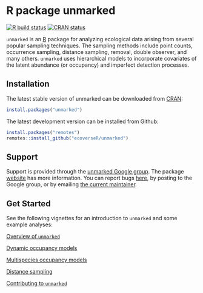 # R package unmarked

<!-- badges: start -->
[![R build status](https://github.com/ecoverseR/unmarked/workflows/R-CMD-check/badge.svg)](https://github.com/ecoverseR/unmarked/actions)
[![CRAN status](https://www.r-pkg.org/badges/version/unmarked)](https://cran.r-project.org/package=unmarked)
<!-- badges: end -->

`unmarked` is an [R](https://www.r-project.org/) package for analyzing ecological data arising from several popular sampling techniques.  The sampling methods include point counts, occurrence sampling, distance sampling, removal, double observer, and many others. `unmarked` uses hierarchical models to incorporate covariates of the latent abundance (or occupancy) and imperfect detection processes.

## Installation

The latest stable version of unmarked can be downloaded from [CRAN](https://cran.r-project.org/package=unmarked):

```r
install.packages("unmarked")
```

The latest development version can be installed from Github:

```r
install.packages("remotes")
remotes::install_github("ecoverseR/unmarked")
```

## Support

Support is provided through the [unmarked Google group](http://groups.google.com/group/unmarked).
The package [website](https://ecoverseR.github.io/unmarked) has more information.
You can report bugs [here](https://github.com/ecoverseR/unmarked/issues), by posting to the Google group, or by emailing [the current maintainer](https://kenkellner.com).

## Get Started

See the following vignettes for an introduction to `unmarked` and some example analyses:

[Overview of `unmarked`](https://cran.r-project.org/web/packages/unmarked/vignettes/unmarked.html)

[Dynamic occupancy models](https://cran.r-project.org/web/packages/unmarked/vignettes/colext.html)

[Multispecies occupancy models](https://cran.r-project.org/web/packages/unmarked/vignettes/occuMulti.html)

[Distance sampling](https://cran.r-project.org/web/packages/unmarked/vignettes/distsamp.html)

[Contributing to `unmarked`](https://cran.r-project.org/web/packages/unmarked/vignettes/contributing_to_unmarked.html)
